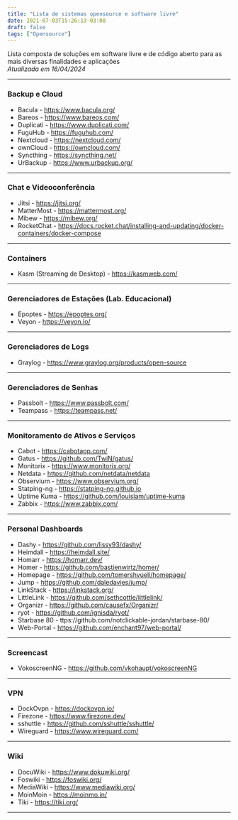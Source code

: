```yaml
---
title: "Lista de sistemas opensource e software livre"
date: 2021-07-03T15:26:13-03:00
draft: false
tags: ["Opensource"]
---
```


Lista composta de soluções em software livre e de código aberto para as mais diversas finalidades e aplicações  
_Atualizada em 16/04/2024_

------------
### Backup e Cloud

- Bacula - https://www.bacula.org/
- Bareos - https://www.bareos.com/
- Duplicati - https://www.duplicati.com/
- FuguHub - https://fuguhub.com/
- Nextcloud - https://nextcloud.com/
- ownCloud - https://owncloud.com/
- Syncthing - https://syncthing.net/
- UrBackup - https://www.urbackup.org/
------------

### Chat e Videoconferência

- Jitsi - https://jitsi.org/
- MatterMost - https://mattermost.org/
- Mibew - https://mibew.org/
- RocketChat - https://docs.rocket.chat/installing-and-updating/docker-containers/docker-compose
------------

### Containers

- Kasm (Streaming de Desktop) - https://kasmweb.com/
------------

### Gerenciadores de Estações (Lab. Educacional)

- Epoptes - https://epoptes.org/
- Veyon - https://veyon.io/
------------

### Gerenciadores de Logs

- Graylog - https://www.graylog.org/products/open-source
------------

### Gerenciadores de Senhas

- Passbolt - https://www.passbolt.com/
- Teampass - https://teampass.net/
------------

### Monitoramento de Ativos e Serviços

- Cabot - https://cabotapp.com/
- Gatus - https://github.com/TwiN/gatus/
- Monitorix - https://www.monitorix.org/
- Netdata - https://github.com/netdata/netdata
- Observium - https://www.observium.org/
- Statping-ng - https://statping-ng.github.io
- Uptime Kuma - https://github.com/louislam/uptime-kuma
- Zabbix - https://www.zabbix.com/
------------

### Personal Dashboards

- Dashy - https://github.com/lissy93/dashy/
- Heimdall - https://heimdall.site/
- Homarr - https://homarr.dev/
- Homer - https://github.com/bastienwirtz/homer/
- Homepage - https://github.com/tomershvueli/homepage/
- Jump - https://github.com/daledavies/jump/
- LinkStack - https://linkstack.org/
- LittleLink - https://github.com/sethcottle/littlelink/
- Organizr - https://github.com/causefx/Organizr/
- ryot - https://github.com/ignisda/ryot/
- Starbase 80 - ttps://github.com/notclickable-jordan/starbase-80/
- Web-Portal - https://github.com/enchant97/web-portal/
------------

### Screencast

- VokoscreenNG - https://github.com/vkohaupt/vokoscreenNG
------------


### VPN

- DockOvpn - https://dockovpn.io/
- Firezone - https://www.firezone.dev/
- sshuttle - https://github.com/sshuttle/sshuttle/
- Wireguard - https://www.wireguard.com/
------------

### Wiki

- DocuWiki - https://www.dokuwiki.org/
- Foswiki - https://foswiki.org/
- MediaWiki - https://www.mediawiki.org/
- MoinMoin - https://moinmo.in/
- Tiki - https://tiki.org/
------------
